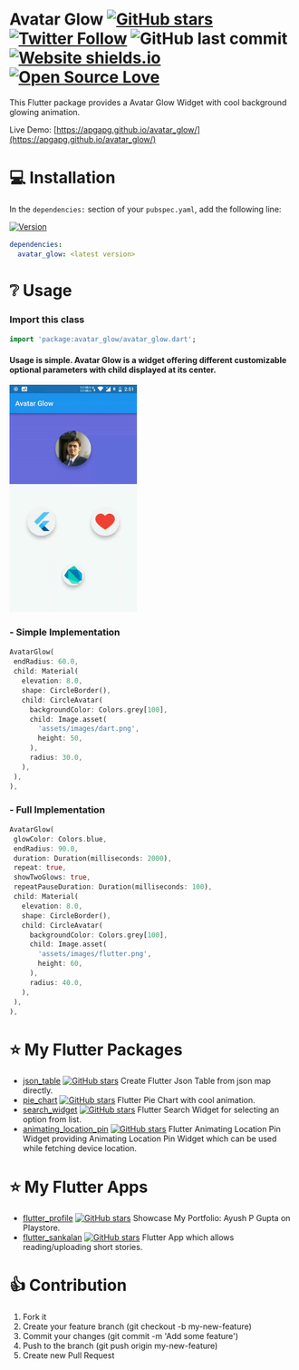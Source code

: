 # Avatar Glow [![GitHub stars](https://img.shields.io/github/stars/apgapg/avatar_glow.svg?style=social)](https://github.com/apgapg/avatar_glow) [![Twitter Follow](https://img.shields.io/twitter/url/https/@ayushpgupta.svg?style=social)](https://twitter.com/ayushpgupta) ![GitHub last commit](https://img.shields.io/github/last-commit/apgapg/avatar_glow.svg) [![Website shields.io](https://img.shields.io/website-up-down-green-red/http/shields.io.svg)](https://play.google.com/store/apps/details?id=com.coddu.flutterprofile)[![Open Source Love](https://badges.frapsoft.com/os/v2/open-source.svg?v=103)](https://github.com/apgapg/avatar_glow)


This Flutter package provides a Avatar Glow Widget with cool background glowing animation.

Live Demo: [https://apgapg.github.io/avatar_glow/](https://apgapg.github.io/avatar_glow/)

# 💻 Installation
In the `dependencies:` section of your `pubspec.yaml`, add the following line:

[![Version](https://img.shields.io/pub/v/avatar_glow.svg)](https://pub.dartlang.org/packages/avatar_glow)

```yaml
dependencies:
  avatar_glow: <latest version>
```

# ❔ Usage

### Import this class

```dart
import 'package:avatar_glow/avatar_glow.dart';
```

#### Usage is simple. Avatar Glow is a widget offering different customizable optional parameters with child displayed at its center.

<img src="https://raw.githubusercontent.com/apgapg/avatar_glow/master/src/app.gif"  height = "400" alt="PieChart">


### - Simple Implementation
```dart
AvatarGlow(
 endRadius: 60.0,
 child: Material(
   elevation: 8.0,
   shape: CircleBorder(),
   child: CircleAvatar(
     backgroundColor: Colors.grey[100],
     child: Image.asset(
       'assets/images/dart.png',
       height: 50,
     ),
     radius: 30.0,
   ),
 ),
),
```

### - Full Implementation
```dart
AvatarGlow(
 glowColor: Colors.blue,
 endRadius: 90.0,
 duration: Duration(milliseconds: 2000),
 repeat: true,
 showTwoGlows: true,
 repeatPauseDuration: Duration(milliseconds: 100),
 child: Material(
   elevation: 8.0,
   shape: CircleBorder(),
   child: CircleAvatar(
     backgroundColor: Colors.grey[100],
     child: Image.asset(
       'assets/images/flutter.png',
       height: 60,
     ),
     radius: 40.0,
   ),
 ),
),
```
# ⭐ My Flutter Packages
- [json_table](https://pub.dartlang.org/packages/json_table)  [![GitHub stars](https://img.shields.io/github/stars/apgapg/json_table.svg?style=social)](https://github.com/apgapg/json_table)  Create Flutter Json Table from json map directly.
- [pie_chart](https://pub.dartlang.org/packages/pie_chart)  [![GitHub stars](https://img.shields.io/github/stars/apgapg/pie_chart.svg?style=social)](https://github.com/apgapg/pie_chart)  Flutter Pie Chart with cool animation.
- [search_widget](https://pub.dartlang.org/packages/search_widget)  [![GitHub stars](https://img.shields.io/github/stars/apgapg/search_widget.svg?style=social)](https://github.com/apgapg/search_widget)  Flutter Search Widget for selecting an option from list.
- [animating_location_pin](https://pub.dev/packages/animating_location_pin)  [![GitHub stars](https://img.shields.io/github/stars/apgapg/animating_location_pin.svg?style=social)](https://github.com/apgapg/animating_location_pin)  Flutter Animating Location Pin Widget providing Animating Location Pin Widget which can be used while fetching device location.

# ⭐ My Flutter Apps
- [flutter_profile](https://github.com/apgapg/flutter_profile)  [![GitHub stars](https://img.shields.io/github/stars/apgapg/flutter_profile.svg?style=social)](https://github.com/apgapg/flutter_profile)  Showcase My Portfolio: Ayush P Gupta on Playstore.
- [flutter_sankalan](https://github.com/apgapg/flutter_sankalan)  [![GitHub stars](https://img.shields.io/github/stars/apgapg/flutter_sankalan.svg?style=social)](https://github.com/apgapg/flutter_sankalan)  Flutter App which allows reading/uploading short stories.

# 👍 Contribution
1. Fork it
2. Create your feature branch (git checkout -b my-new-feature)
3. Commit your changes (git commit -m 'Add some feature')
4. Push to the branch (git push origin my-new-feature)
5. Create new Pull Request
